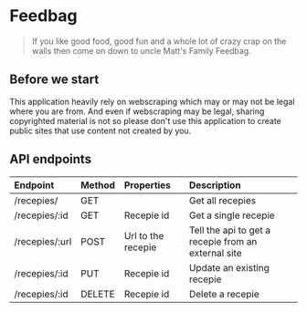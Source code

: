 # Feedbag
> If you like good food, good fun  and a whole lot of crazy crap on the walls  then come on down to uncle Matt's Family Feedbag.

## Before we start
This application heavily rely on webscraping which may or may not be legal where you are from. And even if webscraping may be legal, sharing copyrighted material is not so please don't use this application to create public sites that use content not created by you.

## API endpoints
| Endpoint | Method | Properties | Description |
| :------------- | :------------- |:------------- |:------------- |
| /recepies/ | GET |  | Get all recepies |
| /recepies/:id | GET | Recepie id | Get a single recepie |
| /recepies/:url | POST | Url to the recepie | Tell the api to get a recepie from an external site |
| /recepies/:id | PUT | Recepie id | Update an existing recepie |
| /recepies/:id | DELETE | Recepie id | Delete a recepie |
